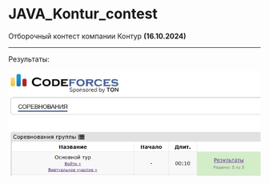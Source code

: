# JAVA_Kontur_contest

Отборочный контест компании Контур **(16.10.2024)**


---
Результаты:

![image](materials/results.jpg)